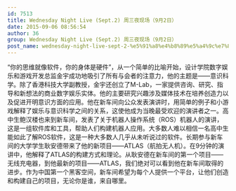 ```yaml
---
id: 7513
title: Wednesday Night Live (Sept.2) 周三夜现场（9月2日）
date: 2015-09-06 08:56:54
author: 36
group: Wednesday Night Live (Sept.2) 周三夜现场（9月2日）
post_name: wednesday-night-live-sept-2-%e5%91%a8%e4%b8%89%e5%a4%9c%e7%8e%b0%e5%9c%ba%ef%bc%889%e6%9c%882%e6%97%a5%ef%bc%89
---
```


“你的思维就像软件，你的身体是硬件”，从一个简单的比喻开始，设计学院数字娱乐和游戏开发总监金宇成功地吸引了所有与会者的注意力，他的主题是——意识科学。除了香港科技大学副教授，金宇还创立了M-Lab，一家提供咨询、研究、指导和新想法的商业数字娱乐实体。他的主要研究兴趣涉及媒体技术在培养创造力以及促进开明意识方面的应用。他在新车间向公众发表演讲时，用简单的例子和小游戏解释了娱乐与意识科学之间的关系，这使他成为当晚最受欢迎的演讲者之一。高中生鲍汉楼也来到新车间，发表了关于机器人操作系统（ROS）机器人的演讲，这是一组软件库和工具，帮助人们构建机器人应用。大多数人难以相信一名高中生能如此了解ROS软件，这是一种大多数人几乎从未听说过的软件。长期参与新车间的大学学生耿安德带来了他的新项目——ATLAS（航拍无人机）。在9分钟的演讲中，他解释了ATLAS的构建方式和理论。从耿安德在新车间的第一个项目——无线充电器，到他最新的项目——ATLAS，我们绝对可以看到他在新车间取得的进步。作为中国第一个黑客空间，新车间希望为每个人提供一个平台，让他们创造和构建自己的项目，无论你是谁，来自哪里。
